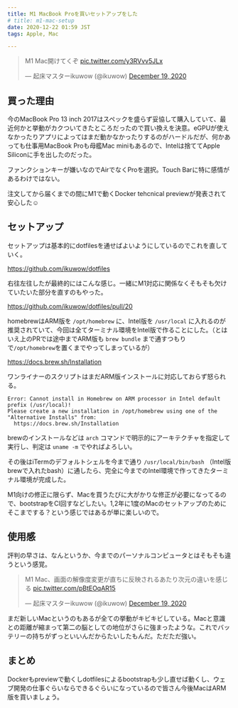 ```yaml
---
title: M1 MacBook Proを買いセットアップをした
# title: m1-mac-setup
date: 2020-12-22 01:59 JST
tags: Apple, Mac

---
```


<blockquote class="twitter-tweet"><p lang="ja" dir="ltr">M1 Mac開けてくぞ <a href="https://t.co/y3RVvv5JLx">pic.twitter.com/y3RVvv5JLx</a></p>&mdash; 起床マスターikuwow (@ikuwow) <a href="https://twitter.com/ikuwow/status/1340280004563804161?ref_src=twsrc%5Etfw">December 19, 2020</a></blockquote>

## 買った理由

今のMacBook Pro 13 inch 2017はスペックを盛らず妥協して購入していて、最近何かと挙動がカクついてきたところだったので買い換えを決意。eGPUが使えなかったりアプリによってはまだ動かなかったりするのがハードルだが、何かあっても仕事用MacBook Proも母艦Mac miniもあるので、Intelは捨ててApple Siliconに手を出したのだった。

ファンクションキーが嫌いなのでAirでなくProを選択。Touch Barに特に感情があるわけではない。

注文してから届くまでの間にM1で動くDocker tehcnical previewが発表されて安心した☺️

## セットアップ

セットアップは基本的にdotfilesを通せばよいようにしているのでこれを直していく。

https://github.com/ikuwow/dotfiles

右往左往したが最終的にはこんな感じ。一緒にM1対応に関係なくそもそも欠けていたいた部分を直すのもやった。

https://github.com/ikuwow/dotfiles/pull/20

homebrewはARM版を `/opt/homebrew` に、Intel版を `/usr/local` に入れるのが推奨されていて、今回は全てターミナル環境をIntel版で作ることにした。（とはいえ上のPRでは途中までARM版も `brew bundle` まで通すつもりで`/opt/homebrew`を置くまでやってしまっているが）

https://docs.brew.sh/Installation

ワンライナーのスクリプトはまだARM版インストールに対応しておらず怒られる。

```
Error: Cannot install in Homebrew on ARM processor in Intel default prefix (/usr/local)!
Please create a new installation in /opt/homebrew using one of the
"Alternative Installs" from:
  https://docs.brew.sh/Installation
```

brewのインストールなどは `arch` コマンドで明示的にアーキテクチャを指定して実行し、判定は `uname -m` でやればよろしい。

その後はiTermのデフォルトシェルを今まで通り `/usr/local/bin/bash` （Intel版brewで入れたbash）に通したら、完全に今までのIntel環境で作ってきたターミナル環境が完成した。

M1向けの修正に限らず、Macを買うたびに大がかりな修正が必要になってるので、bootstrapをCI回すなどしたい。1,2年に1度のMacのセットアップのためにそこまでする？という感じではあるが単に楽しいので。

## 使用感

評判の早さは、なんというか、今までのパーソナルコンピュータとはそもそも違うという感覚。

<blockquote class="twitter-tweet"><p lang="ja" dir="ltr">M1 Mac、画面の解像度変更が直ちに反映されるあたり次元の違いを感じる <a href="https://t.co/pBtEOqAR15">pic.twitter.com/pBtEOqAR15</a></p>&mdash; 起床マスターikuwow (@ikuwow) <a href="https://twitter.com/ikuwow/status/1340290209351528448?ref_src=twsrc%5Etfw">December 19, 2020</a></blockquote>

まだ新しいMacというのもあるが全ての挙動がキビキビしている。Macと意識との距離が縮まって第二の脳としての地位がさらに強まったような。これでバッテリーの持ちがずっといいんだからたいしたもんだ。ただただ強い。

## まとめ

Dockerもpreviewで動くしdotfilesによるbootstrapも少し直せば動くし、ウェブ開発の仕事ぐらいならできるぐらいになっているので皆さん今後MacはARM版を買いましょう。
